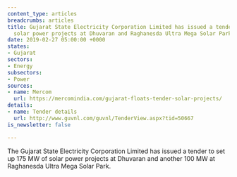 ```yaml
---
content_type: articles
breadcrumbs: articles
title: Gujarat State Electricity Corporation Limited has issued a tender to set up
  solar power projects at Dhuvaran and Raghanesda Ultra Mega Solar Park
date: 2019-02-27 05:00:00 +0000
states:
- Gujarat
sectors:
- Energy
subsectors:
- Power
sources:
- name: Mercom
  url: https://mercomindia.com/gujarat-floats-tender-solar-projects/
details:
- name: Tender details
  url: http://www.guvnl.com/guvnl/TenderView.aspx?tid=50667
is_newsletter: false

---
```

The Gujarat State Electricity Corporation Limited has issued a tender to set up 175 MW of solar power projects at Dhuvaran and another 100 MW at Raghanesda Ultra Mega Solar Park.

